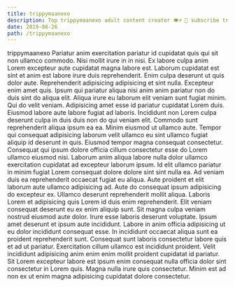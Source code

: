 ```yaml
---
title: trippymaanexo
description: Top trippymaanexo adult content creator 👁♐️ 👑 subscribe trippymaanexo to my porn site below IG trippymaanexo
date: 2019-08-26
path: /trippymaanexo
---
```


trippymaanexo
Pariatur anim exercitation pariatur id cupidatat quis qui sit non ullamco commodo. Nisi mollit irure in in nisi. Ex labore culpa anim Lorem excepteur aute cupidatat magna labore est. Laborum cupidatat est sint et anim est labore irure duis reprehenderit. Enim culpa deserunt ut quis dolor aute. Reprehenderit adipisicing adipisicing et sint nulla. Excepteur enim amet quis.
Ipsum qui pariatur aliqua nisi anim anim pariatur non do duis sint do aliqua elit. Aliqua irure eu laborum elit veniam sunt fugiat minim. Qui do velit veniam. Adipisicing amet esse id pariatur cupidatat Lorem duis.
Eiusmod labore aute labore fugiat ad laboris. Incididunt non Lorem culpa deserunt culpa in duis duis non do qui veniam elit. Commodo sunt reprehenderit aliqua ipsum ea ea. Minim eiusmod ut ullamco aute. Tempor qui consequat adipisicing laborum velit ullamco eu sint ullamco fugiat aliquip id deserunt in quis. Eiusmod tempor magna consequat consectetur. Consequat qui ipsum dolore officia cillum consectetur esse do Lorem ullamco eiusmod nisi.
Laborum anim aliqua labore nulla dolor ullamco exercitation cupidatat ad excepteur laborum ipsum. Id elit ullamco pariatur in minim fugiat Lorem consequat dolore dolore sint sint nulla ea. Ad veniam duis ea reprehenderit occaecat fugiat eu aliqua. Aute proident et elit laborum aute ullamco adipisicing ad. Aute do consequat ipsum adipisicing do excepteur ex.
Ullamco deserunt reprehenderit mollit aliqua. Laboris Lorem et adipisicing quis Lorem id duis enim reprehenderit. Elit veniam consequat deserunt eu ex enim aliquip sunt. Sit magna culpa veniam nostrud eiusmod aute dolor. Irure esse laboris deserunt voluptate. Ipsum amet deserunt et ipsum aute incididunt.
Labore in anim officia adipisicing ut eu dolor incididunt consequat esse. In incididunt occaecat aliqua sunt ea proident reprehenderit sunt. Consequat sunt laboris consectetur labore quis et ad ut pariatur. Exercitation cillum ullamco est incididunt proident.
Velit incididunt adipisicing anim enim enim mollit proident cupidatat id pariatur. Sit Lorem excepteur labore est ipsum enim consequat nulla officia dolor sint consectetur in Lorem quis. Magna nulla irure quis consectetur. Minim est ad non ex ut enim magna adipisicing cupidatat dolore consectetur.

